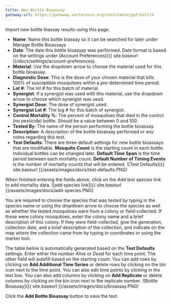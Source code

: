 ```yaml
---
title: New Bottle Bioassay
gateway-url: https://gateway.vectorsurv.org/resistance/ppf/bottle
---
```


Import new bottle biassay results using this page.

- **Name**: Name this bottle biassay so it can be searched for later under Manage Bottle Bioassays
- **Date**: The date this bottle bioassay was performed. Date format is based on the settings under [Account Preferences]({{ site.baseurl }}/docs/settings/account-preferences).
- **Material**: Use the dropdown arrow to choose the material used for this bottle bioassay.
- **Diagnostic Dose**: This is the dose of your chosen material that kills 100% of susceptible mosquitoes within a pre-determined time period.
- **Lot #**: The lot # for this batch of material.
- **Synergist**: If a synergist was used with this material, use the dropdown arrow to choose which synergist was uesd.
- **Synergist Dose**: The dose of synergist used.
- **Synergist Lot #**: The log # for this batch of synergist.
- **Control Mortality %**: The percent of mosquitoes that died in the control (no pesticide) bottle. Should be a value between 0 and 100.
- **Tested By**: The name of the person performing the bottle bioassay.
- **Description**: A description of the bottle bioassay performed or any notes regarding this test.
- **Test Defaults**: There are three default settings for new bottle bioassays that are modifiable. **Mosquito Count** is the starting count in each bottle. Individual bottles can be changed later. **Default Time Span** is the time period between each mortality count. **Default Number of Timing Events** is the number of mortality counts that will be entered.
  ![Test Defaults]({{ site.baseurl }}/assets/images/docs/test-defaults.PNG)

When finished entering the fields above, click on the _Add test species_ link to add mortality data. ![add species link]({{ site.baseurl }}/assets/images/docs/add-species.PNG)

You are required to choose the species that was tested by typing in the species name or using the dropdown arrow to choose the species as well as whether the tested mosquitoes were from a colony or field-collected. If these were colony mosquitoes, enter the colony name and a brief description of this colony. If they were field-collected, give the generation, collection date, and a brief description of the collection, and indicate on the map where the collection came from by typing in coordinates or using the marker tool.

The table below is automatically generated based on the **Test Defaults** settings. Enter either the number _Alive_ or _Dead_ for each time point. The other field will autofill based on the starting count. You can add rows by clicking on **Add Additional Time Series** or delete rows by clicking on the bin icon next to the time point. You can also edit time points by clicking in the text box. You can also add columns by clicking on **Add Replicate** or delete columns by clicking on the bin icon next to the replicate number.
![Bottle Bioassay]({{ site.baseurl }}/assets/images/docs/bioassay.PNG)

Click the **Add Bottle Bioassay** button to save the test.
